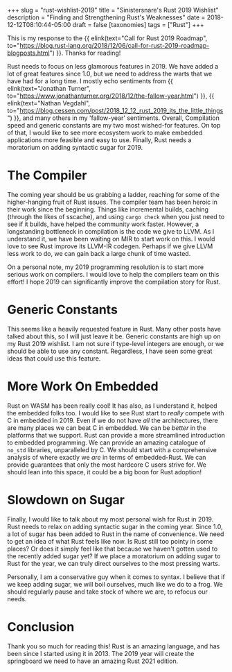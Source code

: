 +++
slug = "rust-wishlist-2019"
title = "Sinistersnare's Rust 2019 Wishlist"
description = "Finding and Strengthening Rust's Weaknesses"
date = 2018-12-12T08:10:44-05:00
draft = false
[taxonomies]
tags = ["Rust"]
+++

This is my response to the
{{ elink(text="Call for Rust 2019 Roadmap", to="https://blog.rust-lang.org/2018/12/06/call-for-rust-2019-roadmap-blogposts.html") }}.
Thanks for reading!

Rust needs to focus on less glamorous features in 2019. We have added a lot of great features since 1.0, but we need to address the warts that we have had for a long time. I mostly echo sentiments from
{{ elink(text="Jonathan Turner", to="https://www.jonathanturner.org/2018/12/the-fallow-year.html") }},
{{ elink(text="Nathan Vegdahl", to="https://blog.cessen.com/post/2018_12_12_rust_2019_its_the_little_things") }}, and many others in my 'fallow-year' sentiments. Overall, Compilation speed and generic constants are my two most wished-for features. On top of that, I would like to see more ecosystem work to make embedded applications more feasible and easy to use. Finally, Rust needs a moratorium on adding syntactic sugar for 2019.

# The Compiler #

The coming year should be us grabbing a ladder, reaching for some of the higher-hanging fruit of Rust issues. The compiler team has been heroic in their work since the beginning. Things like incremental builds, caching (through the likes of sscache), and using `cargo check` when you just need to see if it builds, have helped the community work faster. However, a longstanding bottleneck in compilation is the code we give to LLVM. As I understand it, we have been waiting on MIR to start work on this. I would love to see Rust improve its LLVM-IR codegen. Perhaps if we give LLVM less work to do, we can gain back a large chunk of time wasted.

On a personal note, my 2019 programming resolution is to start more serious work on compilers. I would love to help the compilers team on this effort! I hope 2019 can significantly improve the compilation story for Rust.

# Generic Constants #

This seems like a heavily requested feature in Rust. Many other posts have talked about this, so I will just leave it be. Generic constants are high up on my Rust 2019 wishlist. I am not sure if type-level integers are enough, or we should be able to use any constant. Regardless, I have seen some great ideas that could use this feature.

# More Work On Embedded #

Rust on WASM has been really cool! It has also, as I understand it, helped the embedded folks too. I would like to see Rust start to _really_ compete with C in embedded in 2019. Even if we do not have _all_ the architectures, there are many places we can beat C in embedded. We can be _better_ in the platforms that we support. Rust can provide a more streamlined introduction to embedded programming. We can provide an amazing catalogue of `no_std` libraries, unparalleled by C. We should start with a comprehensive analysis of where exactly we _are_ in terms of embedded-Rust. We can provide guarantees that only the most hardcore C users strive for. We should lean into this space, it could be a big boon for Rust adoption!


# Slowdown on Sugar #

Finally, I would like to talk about my most personal wish for Rust in 2019. Rust needs to relax on adding syntactic sugar in the coming year. Since 1.0, a lot of sugar has been added to Rust in the name of convenience. We need to get an idea of what Rust feels like now. Is Rust still too pointy in some places? Or does it simply feel like that because we haven't gotten used to the recently added sugar yet? If we place a moratorium on adding sugar to Rust for the year, we can truly direct ourselves to the most pressing warts.

Personally, I am a conservative guy when it comes to syntax. I believe that if we keep adding sugar, we will boil ourselves, much like we do to a frog. We should regularly pause and take stock of where we are, to refocus our needs.


# Conclusion #

Thank you so much for reading this! Rust is an amazing language, and has been since I started using it in 2013. The 2019 year will create the springboard we need to have an amazing Rust 2021 edition.
